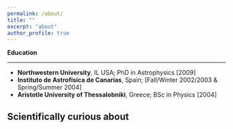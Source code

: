 ```yaml
---
permalink: /about/
title: ""
excerpt: "about"
author_profile: true
---
```




**Education** 

-----

- **Northwestern University**, IL USA; PhD in Astrophysics [2009] 
- **Instituto de Astrofísica de Canarias**, Spain; [Fall/Winter 2002/2003 & Spring/Summer 2004]
- **Aristotle University of Thessalobniki**, Greece; BSc in Physics [2004]
 
 
 **Scientifically curious about**
  -----
